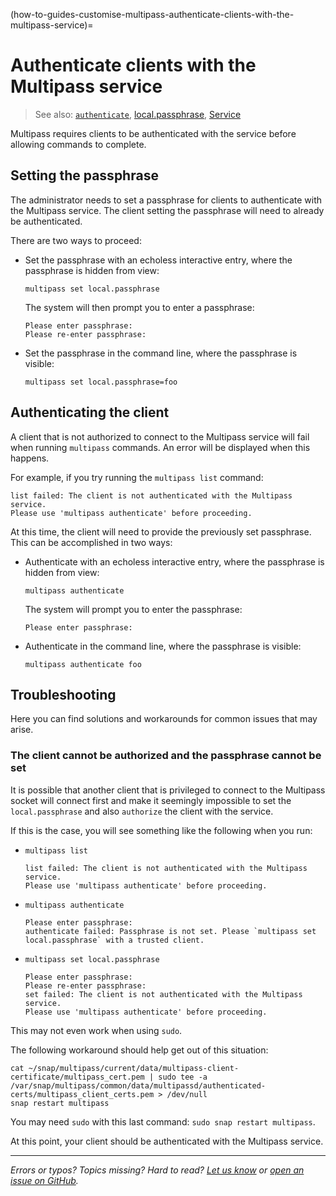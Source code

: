 (how-to-guides-customise-multipass-authenticate-clients-with-the-multipass-service)=
# Authenticate clients with the Multipass service

> See also: [`authenticate`](/reference/command-line-interface/authenticate), [local.passphrase](/reference/settings/local-passphrase), [Service](/explanation/service)

Multipass requires clients to be authenticated with the service before allowing commands to complete.

## Setting the passphrase

The administrator needs to set a passphrase for clients to authenticate with the Multipass service. The client setting the passphrase will need to already be authenticated.  

There are two ways to proceed:

* Set the passphrase with an echoless interactive entry, where the passphrase is hidden from view:
  
   ```{code-block} text
   multipass set local.passphrase
   ```
  
   The system will then prompt you to enter a passphrase:
  
   ```{code-block} text
   Please enter passphrase:
   Please re-enter passphrase:
   ```
  
* Set the passphrase in the command line, where the passphrase is visible:

   ```{code-block} text
   multipass set local.passphrase=foo
   ```

## Authenticating the client

A client that is not authorized to connect to the Multipass service will fail when running `multipass` commands.  An error will be displayed when this happens. 

For example, if you try running the `multipass list` command:

```{code-block} text
list failed: The client is not authenticated with the Multipass service.
Please use 'multipass authenticate' before proceeding.
```

At this time, the client will need to provide the previously set passphrase.  This can be accomplished in two ways:

* Authenticate with an echoless interactive entry, where the passphrase is hidden from view:

    ```{code-block} text
    multipass authenticate
    ```
    
    The system will prompt you to enter the passphrase:
    
     ```{code-block} text
    Please enter passphrase:
    ```

* Authenticate in the command line, where the passphrase is visible:

   ```{code-block} text
   multipass authenticate foo
   ```

## Troubleshooting

Here you can find solutions and workarounds for common issues that may arise.

### The client cannot be authorized and the passphrase cannot be set
 
It is possible that another client that is privileged to connect to the Multipass socket will connect first and make it seemingly impossible to set the `local.passphrase` and also `authorize` the client with the service. 

If this is the case, you will see something like the following when you run:

* `multipass list`
  
  ```{code-block} text
  list failed: The client is not authenticated with the Multipass service.
  Please use 'multipass authenticate' before proceeding.
  ```

* `multipass authenticate`

  ```{code-block} text
  Please enter passphrase: 
  authenticate failed: Passphrase is not set. Please `multipass set 
  local.passphrase` with a trusted client.
  ```

* `multipass set local.passphrase`

  ```{code-block} text
  Please enter passphrase: 
  Please re-enter passphrase: 
  set failed: The client is not authenticated with the Multipass service.
  Please use 'multipass authenticate' before proceeding.
  ```

This may not even work when using `sudo`.

The following workaround should help get out of this situation:

```{code-block} text
cat ~/snap/multipass/current/data/multipass-client-certificate/multipass_cert.pem | sudo tee -a /var/snap/multipass/common/data/multipassd/authenticated-certs/multipass_client_certs.pem > /dev/null
snap restart multipass
```

You may need `sudo` with this last command: `sudo snap restart multipass`.

At this point, your client should be authenticated with the Multipass service.

---

*Errors or typos? Topics missing? Hard to read? <a href="https://docs.google.com/forms/d/e/1FAIpQLSd0XZDU9sbOCiljceh3rO_rkp6vazy2ZsIWgx4gsvl_Sec4Ig/viewform?usp=pp_url&entry.317501128=https://multipass.run/docs/authenticating-clients" target="_blank">Let us know</a> or <a href="https://github.com/canonical/multipass/issues/new/choose" target="_blank">open an issue on GitHub</a>.*

